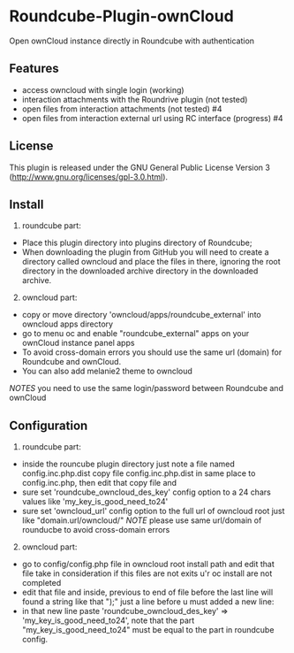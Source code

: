 # Roundcube-Plugin-ownCloud

Open ownCloud instance directly in Roundcube with authentication

Features
--------

* access owncloud with single login (working)
* interaction attachments with the Roundrive plugin (not tested)
* open files from interaction attachments (not tested) #4
* open files from interaction external url using RC interface (progress) #4

License
-------

This plugin is released under the GNU General Public License Version 3
(http://www.gnu.org/licenses/gpl-3.0.html).

Install
-------

1) roundcube part:
* Place this plugin directory into plugins directory of Roundcube;
* When downloading the plugin from GitHub you will need to create a 
  directory called owncloud and place the files in there, 
  ignoring the root directory in the downloaded archive directory in the downloaded archive.

2) owncloud part:
* copy or move directory 'owncloud/apps/roundcube_external' into owncloud apps directory
* go to menu oc and enable "roundcube_external" apps on your ownCloud instance panel apps
* To avoid cross-domain errors you should use the same url (domain) for Roundcube and ownCloud.
* You can also add melanie2 theme to owncloud

*NOTES* you need to use the same login/password between Roundcube and ownCloud

Configuration
-------------

1) roundcube part:
 * inside the rouncube plugin directory just note a file named config.inc.php.dist
   copy file config.inc.php.dist in same place to config.inc.php, then edit that copy file and
 * sure set 'roundcube_owncloud_des_key' config option 
   to a 24 chars values like  'my_key_is_good_need_to24'
 * sure set 'owncloud_url' config option to the full url of owncloud root
   just like "domain.url/owncloud/" *NOTE* please use same url/domain of rounducbe
   to avoid cross-domain errors

2) owncloud part:
 * go to config/config.php file in owncloud root install path and edit that file 
   take in consideration if this files are not exits u'r oc install are not completed
 * edit that file and inside, previous to end of file before the last line will found 
   a string like that ");" just a line before u must added a new line:
 * in that new line paste 'roundcube_owncloud_des_key' => 'my_key_is_good_need_to24', 
   note that the part "my_key_is_good_need_to24" must be equal to the part in roundcube config.
